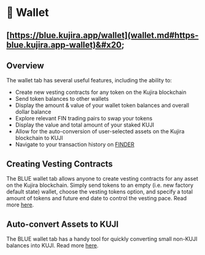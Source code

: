 # 👜 Wallet

## [https://blue.kujira.app/wallet](wallet.md#https-blue.kujira.app-wallet)&#x20;

## Overview

The wallet tab has several useful features, including the ability to:

* Create new vesting contracts for any token on the Kujira blockchain
* Send token balances to other wallets
* Display the amount & value of your wallet token balances and overall dollar balance
* Explore relevant FIN trading pairs to swap your tokens
* Display the value and total amount of your staked KUJI
* Allow for the auto-conversion of user-selected assets on the Kujira blockchain to KUJI
* Navigate to your transaction history on [FINDER](../finder/)

## Creating Vesting Contracts

The BLUE wallet tab allows anyone to create vesting contracts for any asset on the Kujira blockchain. Simply send tokens to an empty (i.e. new factory default state) wallet, choose the vesting tokens option, and specify a total amount of tokens and future end date to control the vesting pace. Read more [here](https://docs.kujira.app/dapps-and-infrastructure/blue/product-guides/how-to-send-tokens).&#x20;

## Auto-convert Assets to KUJI

The BLUE wallet tab has a handy tool for quickly converting small non-KUJI balances into KUJI. Read more [here](https://docs.kujira.app/dapps-and-infrastructure/blue/product-guides/how-to-convert-balances-to-kuji).&#x20;
